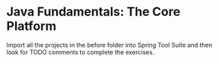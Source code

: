 # Java Fundamentals: The Core Platform

Import all the projects in the before folder into Spring Tool Suite
and then look for TODO comments to complete the exercises.